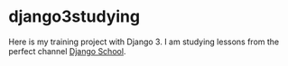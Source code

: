 # django3studying

Here is my training project with Django 3.
I am studying lessons from the perfect channel [Django School](https://www.youtube.com/channel/UC_hPYclmFCIENpMUHpPY8FQ).
